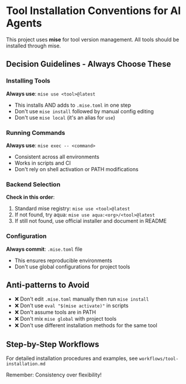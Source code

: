 # Tool Installation Conventions for AI Agents

This project uses **mise** for tool version management. All tools should be installed through mise.

## Decision Guidelines - Always Choose These

### Installing Tools

**Always use**: `mise use <tool>@latest`

- This installs AND adds to `.mise.toml` in one step
- Don't use `mise install` followed by manual config editing
- Don't use `mise local` (it's an alias for `use`)

### Running Commands

**Always use**: `mise exec -- <command>`

- Consistent across all environments
- Works in scripts and CI
- Don't rely on shell activation or PATH modifications

### Backend Selection

**Check in this order**:

1. Standard mise registry: `mise use <tool>@latest`
2. If not found, try aqua: `mise use aqua:<org>/<tool>@latest`
3. If still not found, use official installer and document in README

### Configuration

**Always commit**: `.mise.toml` file

- This ensures reproducible environments
- Don't use global configurations for project tools

## Anti-patterns to Avoid

- ❌ Don't edit `.mise.toml` manually then run `mise install`
- ❌ Don't use `eval "$(mise activate)"` in scripts
- ❌ Don't assume tools are in PATH
- ❌ Don't mix `mise global` with project tools
- ❌ Don't use different installation methods for the same tool

## Step-by-Step Workflows

For detailed installation procedures and examples, see `workflows/tool-installation.md`

Remember: Consistency over flexibility!
